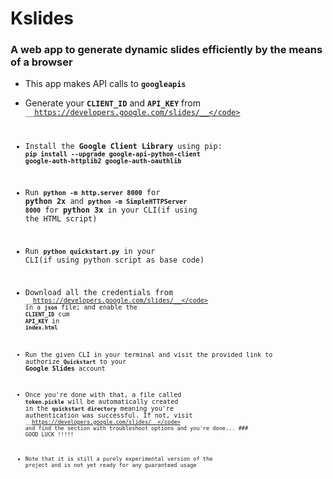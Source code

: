 # Kslides

### A web app to generate dynamic slides efficiently by the means of a browser

* This app makes API calls to <code>__googleapis__</code>
* Generate your <code>__CLIENT_ID__</code> and <code>__API_KEY__</code> from <code>__https://developers.google.com/slides/__</code>
* Install the __Google Client Library__ using pip:
      <code>__pip install --upgrade google-api-python-client google-auth-httplib2 google-auth-oauthlib__</code>
* Run <code>__python -m http.server 8000__</code> for __python 2x__ and <code>__python -m SimpleHTTPServer 8000__</code> for __python 3x__ in your CLI(if using the HTML script)
* Run <code>__python quickstart.py__</code> in your CLI(if using python script as base code)
* Download all the credentials from <code>__https://developers.google.com/slides/__</code> in a <code>__json__</code> file; and enable the <code>__CLIENT_ID__</code> cum <code>__API_KEY__</code> in <code>__index.html__</code>
* Run the given CLI in your terminal and visit the provided link to authorize <code>__Quickstart__</code> to your __Google Slides__ account
* Once you're done with that, a file called <code>__token.pickle__</code> will be automatically created in the <code>__quickstart directory__</code> meaning you're authentication was successful. If not, visit <code>__https://developers.google.com/slides/__</code> and find the section with troubleshoot options and you're done... ### GOOD LUCK !!!!! 


* Note that it is still a purely experimental version of the project and is not yet ready for any guaranteed usage
